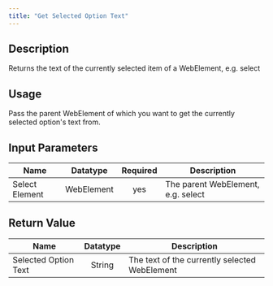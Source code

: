 ```yaml
---
title: "Get Selected Option Text"
---
```

## Description
Returns the text of the currently selected item of a WebElement, e.g. select


## Usage
Pass the parent WebElement of which you want to get the currently selected option's text from.

## Input Parameters

Name | Datatype | Required | Description
---- |:--------:| :-------:|---------------
Select Element | WebElement | yes | The parent WebElement, e.g. select

## Return Value

Name | Datatype | Description
---- | :---------: | ---------------
Selected Option Text | String | The text of the currently selected WebElement
